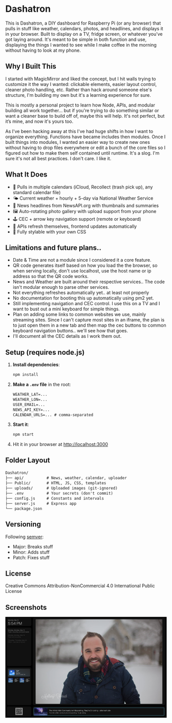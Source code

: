 # Dashatron

This is Dashatron, a DIY dashboard for Raspberry Pi (or any browser) that pulls in stuff like weather, calendars, photos, and headlines, and displays it in your browser. Built to display on a TV, fridge screen, or whatever you’ve got laying around. It's meant to be simple in both function and use, displaying the things I wanted to see while I make coffee in the morning without having to look at my phone.  

## Why I Built This

I started with MagicMirror and liked the concept, but I hit walls trying to customize it the way I wanted: clickable elements, easier layout control, cleaner photo handling, etc. Rather than hack around someone else's structure, I'm building my own but it's a learning experience for sure.

This is mostly a personal project to learn how Node, APIs, and modular building all work together... but if you're trying to do something similar or want a cleaner base to build off of, maybe this will help. It's not perfect, but it’s mine, and now it's yours too.

As I've been hacking away at this I've had huge shifts in how I want to organize everything.  Functions have became includes then modules.  Once I built things into modules, I wanted an easier way to create new ones without having to drop files everywhere or edit a bunch of the core files so I figured out how to make them self contained until runtime.  It's a slog. I'm sure it's not all best practices. I don't care. I like it.  

## What It Does

- 📅 Pulls in multiple calendars (iCloud, Recollect (trash pick up), any standard calendar file)
- 🌤️ Current weather + hourly + 5-day via National Weather Service
- 📰 News headlines from NewsAPI.org with thumbnails and summaries
- 🖼️ Auto-rotating photo gallery with upload support from your phone
- 🕹️ CEC + arrow key navigation support (remote or keyboard)
- 🔁 APIs refresh themselves, frontend updates automatically
- 🎨 Fully stylable with your own CSS

## Limitations and future plans..

- Date & Time are not a module since I considered it a core feature. 
- QR code generates itself based on how you load the the browser, so when serving locally, don't use localhost, use the host name or ip address so that the QR code works. 
- News and Weather are built around their respective services.. The code isn't modular enough to parse other services.
- Not everything refreshes automatically yet.. at least not properly
- No documentation for booting this up automatically using pm2 yet. 
- Still implementing navigation and CEC control.  I use this on a TV and I want to bust out a mini keyboard for simple things.
- Plan on adding some links to common websites we use, mainly streaming sites.  Since I can't capture most sites in an iframe, the plan is to just open them in a new tab and then map the cec buttons to common keyboard navigation buttons.. we'll see how that goes. 
- I'll document all the CEC details as I work them out. 


## Setup (requires node.js)

1. **Install dependencies**:
   ```bash
   npm install
   ```

2. **Make a `.env` file** in the root:
   ```env
   WEATHER_LAT=...
   WEATHER_LON=...
   USER_EMAIL=...
   NEWS_API_KEY=...
   CALENDAR_URLS=... # comma-separated
   ```

3. **Start it**:
   ```bash
   npm start
   ```

4. Hit it in your browser at [http://localhost:3000](http://localhost:3000)

## Folder Layout

```
Dashatron/
├── api/          # News, weather, calendar, uploader
├── Public/       # HTML, JS, CSS, templates
├── uploads/      # Uploaded images (git-ignored)
├── .env          # Your secrets (don't commit)
├── config.js     # Constants and intervals
├── server.js     # Express app
└── package.json
```

## Versioning

Following [semver](https://semver.org/):
- Major: Breaks stuff
- Minor: Adds stuff
- Patch: Fixes stuff

## License

Creative Commons Attribution-NonCommercial 4.0 International Public License

## Screenshots

![Dashboard Overview v1.3.0](docs/screenshots/screenshot-v1.3.png)
